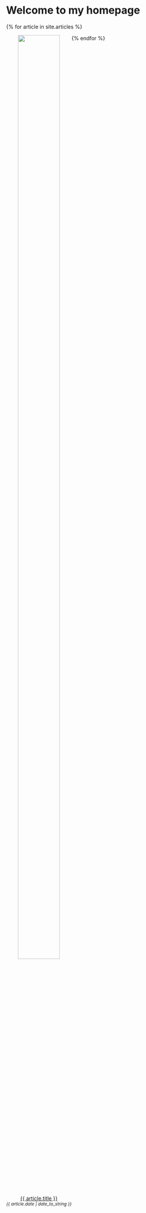 # Welcome to my homepage

<p style="verticle-align:bottom">
{% for article in site.articles %}
<div style="float:left; text-align:center; max-width:60mm">
  <img src="{{ article.url }}.png" width="80%">
  <p>
    <a href="{{ article.url }}">{{ article.title }}</a><br>
    <span style="font-size:smaller; font-style: italic">{{ article.date | date_to_string }}</span>
  </p>
</div>
{% endfor %}
</p>
